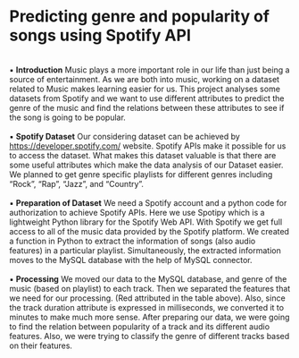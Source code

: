 # Predicting genre and popularity of songs using Spotify API

<br>▪	<b>Introduction</b>
Music plays a more important role in our life than just being a source of entertainment. As we are both into music, working on a dataset related to Music makes learning easier for us. This project analyses some datasets from Spotify and we want to use different attributes to predict the genre of the music and find the relations between these attributes to see if the song is going to be popular.
<br>
<br>▪	<b>Spotify Dataset</b>
Our considering dataset can be achieved by https://developer.spotify.com/ website. Spotify APIs make it possible for us to access the dataset. What makes this dataset valuable is that there are some useful attributes which make the data analysis of our Dataset easier. We planned to get genre specific playlists for different genres including “Rock”, “Rap”, “Jazz”, and “Country”. 
<br>
<br>▪	<b>Preparation of Dataset</b>
We need a Spotify account and a python code for authorization to achieve Spotify APIs.
Here we use Spotipy which is a lightweight Python library for the Spotify Web API. With Spotify we get full access to all of the music data provided by the Spotify platform.
We created a function in Python to extract the information of songs (also audio features) in a particular playlist. Simultaneously, the extracted information moves to the MySQL database with the help of MySQL connector.
<br>
<br>▪	<b>Processing</b>
We moved our data to the MySQL database, and genre of the music (based on playlist) to each track.
Then we separated the features that we need for our processing. (Red attributed in the table above). Also, since the track duration attribute is expressed in milliseconds, we converted it to minutes to make much more sense.
After preparing our data, we were going to find the relation between popularity of a track and its different audio features. Also, we were trying to classify the genre of different tracks based on their features.  
